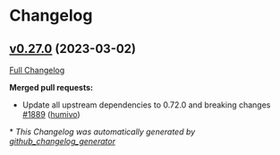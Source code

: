 # Changelog

## [v0.27.0](https://github.com/aws-observability/aws-otel-collector/tree/v0.27.0) (2023-03-02)

[Full Changelog](https://github.com/aws-observability/aws-otel-collector/compare/v0.25.1...v0.27.0)

**Merged pull requests:**

- Update all upstream dependencies to 0.72.0 and breaking changes [\#1889](https://github.com/aws-observability/aws-otel-collector/pull/1889) ([humivo](https://github.com/humivo))

\* *This Changelog was automatically generated by [github_changelog_generator](https://github.com/github-changelog-generator/github-changelog-generator)*
